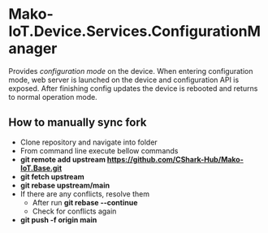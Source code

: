 # Mako-IoT.Device.Services.ConfigurationManager
Provides _configuration mode_ on the device. When entering configuration mode, web server is launched on the device and configuration API is exposed. After finishing config updates the device is rebooted and returns to normal operation mode.

## How to manually sync fork
- Clone repository and navigate into folder
- From command line execute bellow commands
- **git remote add upstream https://github.com/CShark-Hub/Mako-IoT.Base.git**
- **git fetch upstream**
- **git rebase upstream/main**
- If there are any conflicts, resolve them
  - After run **git rebase --continue**
  - Check for conflicts again
- **git push -f origin main**
